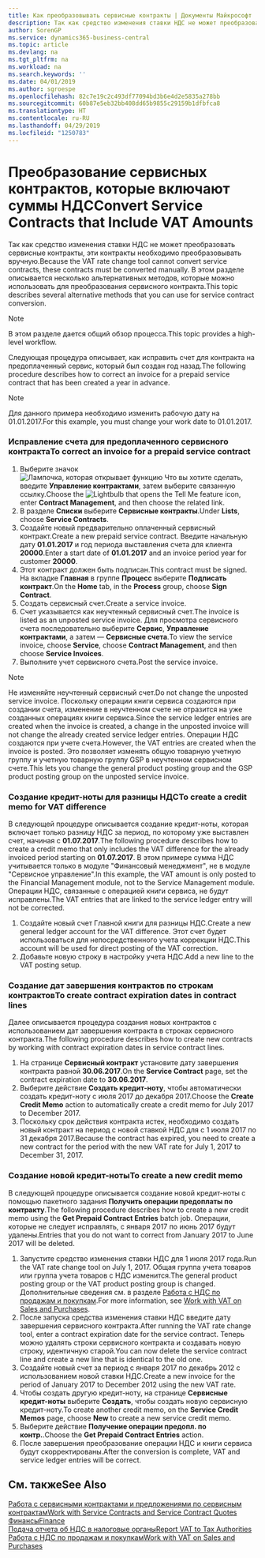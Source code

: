 ```yaml
---
title: Как преобразовывать сервисные контракты | Документы Майкрософт
description: Так как средство изменения ставки НДС не может преобразовать сервисные контракты, эти контракты необходимо преобразовывать вручную. В этом разделе описывается несколько альтернативных методов, которые можно использовать для преобразования сервисного контракта.
author: SorenGP
ms.service: dynamics365-business-central
ms.topic: article
ms.devlang: na
ms.tgt_pltfrm: na
ms.workload: na
ms.search.keywords: ''
ms.date: 04/01/2019
ms.author: sgroespe
ms.openlocfilehash: 82c7e19c2c493df77094bd3b6e4d2e5835a278bb
ms.sourcegitcommit: 60b87e5eb32bb408dd65b9855c29159b1dfbfca8
ms.translationtype: HT
ms.contentlocale: ru-RU
ms.lasthandoff: 04/29/2019
ms.locfileid: "1250783"
---
```

# <a name="convert-service-contracts-that-include-vat-amounts"></a><span data-ttu-id="14d3c-104">Преобразование сервисных контрактов, которые включают суммы НДС</span><span class="sxs-lookup"><span data-stu-id="14d3c-104">Convert Service Contracts that Include VAT Amounts</span></span>
<span data-ttu-id="14d3c-105">Так как средство изменения ставки НДС не может преобразовать сервисные контракты, эти контракты необходимо преобразовывать вручную.</span><span class="sxs-lookup"><span data-stu-id="14d3c-105">Because the VAT rate change tool cannot convert service contracts, these contracts must be converted manually.</span></span> <span data-ttu-id="14d3c-106">В этом разделе описывается несколько альтернативных методов, которые можно использовать для преобразования сервисного контракта.</span><span class="sxs-lookup"><span data-stu-id="14d3c-106">This topic describes several alternative methods that you can use for service contract conversion.</span></span>  

> [!NOTE]  
>  <span data-ttu-id="14d3c-107">В этом разделе дается общий обзор процесса.</span><span class="sxs-lookup"><span data-stu-id="14d3c-107">This topic provides a high-level workflow.</span></span>  

 <span data-ttu-id="14d3c-108">Следующая процедура описывает, как исправить счет для контракта на предоплаченный сервис, который был создан год назад.</span><span class="sxs-lookup"><span data-stu-id="14d3c-108">The following procedure describes how to correct an invoice for a prepaid service contract that has been created a year in advance.</span></span>  

> [!NOTE]  
>  <span data-ttu-id="14d3c-109">Для данного примера необходимо изменить рабочую дату на 01.01.2017.</span><span class="sxs-lookup"><span data-stu-id="14d3c-109">For this example, you must change your work date to 01.01.2017.</span></span>  

### <a name="to-correct-an-invoice-for-a-prepaid-service-contract"></a><span data-ttu-id="14d3c-110">Исправление счета для предоплаченного сервисного контракта</span><span class="sxs-lookup"><span data-stu-id="14d3c-110">To correct an invoice for a prepaid service contract</span></span>  
1. <span data-ttu-id="14d3c-111">Выберите значок ![Лампочка, которая открывает функцию Что вы хотите сделать](media/ui-search/search_small.png "Что вы хотите сделать"), введите **Управление контрактами**, затем выберите связанную ссылку.</span><span class="sxs-lookup"><span data-stu-id="14d3c-111">Choose the ![Lightbulb that opens the Tell Me feature](media/ui-search/search_small.png "Tell me what you want to do") icon, enter **Contract Management**, and then choose the related link.</span></span>  
2. <span data-ttu-id="14d3c-112">В разделе **Списки** выберите **Сервисные контракты**.</span><span class="sxs-lookup"><span data-stu-id="14d3c-112">Under **Lists**, choose **Service Contracts**.</span></span>  
3. <span data-ttu-id="14d3c-113">Создайте новый предварительно оплаченный сервисный контракт.</span><span class="sxs-lookup"><span data-stu-id="14d3c-113">Create a new prepaid service contract.</span></span> <span data-ttu-id="14d3c-114">Введите начальную дату **01.01.2017** и год периода выставления счета для клиента **20000**.</span><span class="sxs-lookup"><span data-stu-id="14d3c-114">Enter a start date of **01.01.2017** and an invoice period year for customer **20000**.</span></span>  
4. <span data-ttu-id="14d3c-115">Этот контракт должен быть подписан.</span><span class="sxs-lookup"><span data-stu-id="14d3c-115">This contract must be signed.</span></span> <span data-ttu-id="14d3c-116">На вкладке **Главная** в группе **Процесс** выберите **Подписать контракт**.</span><span class="sxs-lookup"><span data-stu-id="14d3c-116">On the **Home** tab, in the **Process** group, choose **Sign Contract**.</span></span>  
5. <span data-ttu-id="14d3c-117">Создать сервисный счет.</span><span class="sxs-lookup"><span data-stu-id="14d3c-117">Create a service invoice.</span></span>
6. <span data-ttu-id="14d3c-118">Счет указывается как неучтенный сервисный счет.</span><span class="sxs-lookup"><span data-stu-id="14d3c-118">The invoice is listed as an unposted service invoice.</span></span> <span data-ttu-id="14d3c-119">Для просмотра сервисного счета последовательно выберите **Сервис**, **Управление контрактами**, а затем — **Сервисные счета**.</span><span class="sxs-lookup"><span data-stu-id="14d3c-119">To view the service invoice, choose **Service**, choose **Contract Management**, and then choose **Service Invoices**.</span></span>  
7. <span data-ttu-id="14d3c-120">Выполните учет сервисного счета.</span><span class="sxs-lookup"><span data-stu-id="14d3c-120">Post the service invoice.</span></span>  

> [!NOTE]  
>  <span data-ttu-id="14d3c-121">Не изменяйте неучтенный сервисный счет.</span><span class="sxs-lookup"><span data-stu-id="14d3c-121">Do not change the unposted service invoice.</span></span> <span data-ttu-id="14d3c-122">Поскольку операции книги сервиса создаются при создании счета, изменение в неучтенном счете не отразится на уже созданных операциях книги сервиса.</span><span class="sxs-lookup"><span data-stu-id="14d3c-122">Since the service ledger entries are created when the invoice is created, a change in the unposted invoice will not change the already created service ledger entries.</span></span> <span data-ttu-id="14d3c-123">Операции НДС создаются при учете счета.</span><span class="sxs-lookup"><span data-stu-id="14d3c-123">However, the VAT entries are created when the invoice is posted.</span></span> <span data-ttu-id="14d3c-124">Это позволяет изменять общую товарную учетную группу и учетную товарную группу GSP в неучтенном сервисном счете.</span><span class="sxs-lookup"><span data-stu-id="14d3c-124">This lets you change the general product posting group and the GSP product posting group on the unposted service invoice.</span></span>  

### <a name="to-create-a-credit-memo-for-vat-difference"></a><span data-ttu-id="14d3c-125">Создание кредит-ноты для разницы НДС</span><span class="sxs-lookup"><span data-stu-id="14d3c-125">To create a credit memo for VAT difference</span></span>  
<span data-ttu-id="14d3c-126">В следующей процедуре описывается создание кредит-ноты, которая включает только разницу НДС за период, по которому уже выставлен счет, начиная с **01.07.2017**.</span><span class="sxs-lookup"><span data-stu-id="14d3c-126">The following procedure describes how to create a credit memo that only includes the VAT difference for the already invoiced period starting on **01.07.2017**.</span></span> <span data-ttu-id="14d3c-127">В этом примере сумма НДС учитывается только в модуле "Финансовый менеджмент", не в модуле "Сервисное управление".</span><span class="sxs-lookup"><span data-stu-id="14d3c-127">In this example, the VAT amount is only posted to the Financial Management module, not to the Service Management module.</span></span> <span data-ttu-id="14d3c-128">Операции НДС, связанные с операцией книги сервиса, не будут исправлены.</span><span class="sxs-lookup"><span data-stu-id="14d3c-128">The VAT entries that are linked to the service ledger entry will not be corrected.</span></span>  

1. <span data-ttu-id="14d3c-129">Создайте новый счет Главной книги для разницы НДС.</span><span class="sxs-lookup"><span data-stu-id="14d3c-129">Create a new general ledger account for the VAT difference.</span></span> <span data-ttu-id="14d3c-130">Этот счет будет использоваться для непосредственного учета коррекции НДС.</span><span class="sxs-lookup"><span data-stu-id="14d3c-130">This account will be used for direct posting of the VAT correction.</span></span>  
2. <span data-ttu-id="14d3c-131">Добавьте новую строку в настройку учета НДС.</span><span class="sxs-lookup"><span data-stu-id="14d3c-131">Add a new line to the VAT posting setup.</span></span>  

### <a name="to-create-contract-expiration-dates-in-contract-lines"></a><span data-ttu-id="14d3c-132">Создание дат завершения контрактов по строкам контрактов</span><span class="sxs-lookup"><span data-stu-id="14d3c-132">To create contract expiration dates in contract lines</span></span>  
<span data-ttu-id="14d3c-133">Далее описывается процедура создания новых контрактов с использованием дат завершения контракта в строках сервисного контракта.</span><span class="sxs-lookup"><span data-stu-id="14d3c-133">The following procedure describes how to create new contracts by working with contract expiration dates in service contract lines.</span></span>  

1. <span data-ttu-id="14d3c-134">На странице **Сервисный контракт** установите дату завершения контракта равной **30.06.2017**.</span><span class="sxs-lookup"><span data-stu-id="14d3c-134">On the **Service Contract** page, set the contract expiration date to **30.06.2017**.</span></span>  
2. <span data-ttu-id="14d3c-135">Выберите действие **Создать кредит-ноту**, чтобы автоматически создать кредит-ноту с июля 2017 до декабря 2017.</span><span class="sxs-lookup"><span data-stu-id="14d3c-135">Choose the **Create Credit Memo** action to automatically create a credit memo for July 2017 to December 2017.</span></span>  
3. <span data-ttu-id="14d3c-136">Поскольку срок действия контракта истек, необходимо создать новый контракт на период с новой ставкой НДС для с 1 июля 2017 по 31 декабря 2017.</span><span class="sxs-lookup"><span data-stu-id="14d3c-136">Because the contract has expired, you need to create a new contract for the period with the new VAT rate for July 1, 2017 to December 31, 2017.</span></span>  

### <a name="to-create-a-new-credit-memo"></a><span data-ttu-id="14d3c-137">Создание новой кредит-ноты</span><span class="sxs-lookup"><span data-stu-id="14d3c-137">To create a new credit memo</span></span>  
<span data-ttu-id="14d3c-138">В следующей процедуре описывается создание новой кредит-ноты с помощью пакетного задания **Получить операции предоплаты по контракту**.</span><span class="sxs-lookup"><span data-stu-id="14d3c-138">The following procedure describes how to create a new credit memo using the **Get Prepaid Contract Entries** batch job.</span></span> <span data-ttu-id="14d3c-139">Операции, которые не следует исправлять, с января 2017 по июнь 2017 будут удалены.</span><span class="sxs-lookup"><span data-stu-id="14d3c-139">Entries that you do not want to correct from January 2017 to June 2017 will be deleted.</span></span>  

1. <span data-ttu-id="14d3c-140">Запустите средство изменения ставки НДС для 1 июля 2017 года.</span><span class="sxs-lookup"><span data-stu-id="14d3c-140">Run the VAT rate change tool on July 1, 2017.</span></span> <span data-ttu-id="14d3c-141">Общая группа учета товаров или группа учета товаров с НДС изменится.</span><span class="sxs-lookup"><span data-stu-id="14d3c-141">The general product posting group or the VAT product posting group is changed.</span></span> <span data-ttu-id="14d3c-142">Дополнительные сведения см. в разделе [Работа с НДС по продажам и покупкам](finance-work-with-vat.md).</span><span class="sxs-lookup"><span data-stu-id="14d3c-142">For more information, see [Work with VAT on Sales and Purchases](finance-work-with-vat.md).</span></span>  
2. <span data-ttu-id="14d3c-143">После запуска средства изменения ставки НДС введите дату завершения сервисного контракта.</span><span class="sxs-lookup"><span data-stu-id="14d3c-143">After running the VAT rate change tool, enter a contract expiration date for the service contract.</span></span> <span data-ttu-id="14d3c-144">Теперь можно удалять строки сервисного контракта и создавать новую строку, идентичную старой.</span><span class="sxs-lookup"><span data-stu-id="14d3c-144">You can now delete the service contract line and create a new line that is identical to the old one.</span></span>  
3. <span data-ttu-id="14d3c-145">Создайте новый счет за период с января 2017 по декабрь 2012 с использованием новой ставки НДС.</span><span class="sxs-lookup"><span data-stu-id="14d3c-145">Create a new invoice for the period of January 2017 to December 2012 using the new VAT rate.</span></span>  
4. <span data-ttu-id="14d3c-146">Чтобы создать другую кредит-ноту, на странице **Сервисные кредит-ноты** выберите **Создать**, чтобы создать новую сервисную кредит-ноту.</span><span class="sxs-lookup"><span data-stu-id="14d3c-146">To create another credit memo, on the **Service Credit Memos** page, choose **New** to create a new service credit memo.</span></span>  
5. <span data-ttu-id="14d3c-147">Выберите действие **Получение операции предопл. по контр.**.</span><span class="sxs-lookup"><span data-stu-id="14d3c-147">Choose the **Get Prepaid Contract Entries** action.</span></span>  
6. <span data-ttu-id="14d3c-148">После завершения преобразование операции НДС и книги сервиса будут скорректированы.</span><span class="sxs-lookup"><span data-stu-id="14d3c-148">After the conversion is complete, VAT and service ledger entries will be correct.</span></span>  

## <a name="see-also"></a><span data-ttu-id="14d3c-149">См. также</span><span class="sxs-lookup"><span data-stu-id="14d3c-149">See Also</span></span>  
[<span data-ttu-id="14d3c-150">Работа с сервисными контрактами и предложениями по сервисным контрактам</span><span class="sxs-lookup"><span data-stu-id="14d3c-150">Work with Service Contracts and Service Contract Quotes</span></span>](service-how-to-create-service-contracts-and-service-contract-quotes.md)  
[<span data-ttu-id="14d3c-151">Финансы</span><span class="sxs-lookup"><span data-stu-id="14d3c-151">Finance</span></span>](finance.md)  
[<span data-ttu-id="14d3c-152">Подача отчета об НДС в налоговые органы</span><span class="sxs-lookup"><span data-stu-id="14d3c-152">Report VAT to Tax Authorities</span></span>](finance-how-report-vat.md)  
[<span data-ttu-id="14d3c-153">Работа с НДС по продажам и покупкам</span><span class="sxs-lookup"><span data-stu-id="14d3c-153">Work with VAT on Sales and Purchases</span></span>](finance-work-with-vat.md)  
